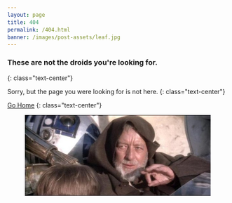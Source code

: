 ```yaml
---
layout: page
title: 404
permalink: /404.html
banner: /images/post-assets/leaf.jpg
---
```

### These are not the droids you're looking for.
{: class="text-center"}

Sorry, but the page you were looking for is not here.
{: class="text-center"}

[Go Home](/)
{: class="text-center"}

<figure class="text-center"><img src="/images/404.jpg"></figure>
